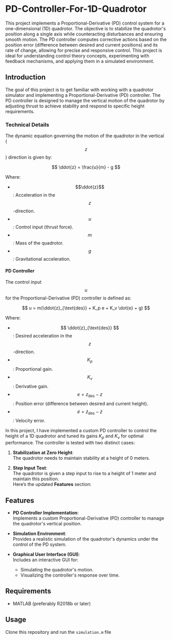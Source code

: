 # PD-Controller-For-1D-Quadrotor
This project implements a Proportional-Derivative (PD) control system for a one-dimensional (1D) quadrotor. The objective is to stabilize the quadrotor's position along a single axis while counteracting disturbances and ensuring smooth motion. The PD controller computes corrective actions based on the position error (difference between desired and current positions) and its rate of change, allowing for precise and responsive control. This project is ideal for understanding control theory concepts, experimenting with feedback mechanisms, and applying them in a simulated environment.

## Introduction  
The goal of this project is to get familiar with working with a quadrotor simulator and implementing a Proportional-Derivative (PD) controller. The PD controller is designed to manage the vertical motion of the quadrotor by adjusting thrust to achieve stability and respond to specific height requirements.  

### Technical Details  

The dynamic equation governing the motion of the quadrotor in the vertical ($$z$$) direction is given by:  

$$
\ddot{z} = \frac{u}{m} - g
$$  

Where:  
- $$\ddot{z}$$: Acceleration in the $$z$$-direction.  
- $$u$$: Control input (thrust force).  
- $$m$$: Mass of the quadrotor.  
- $$g$$: Gravitational acceleration.  

#### PD Controller  
The control input $$ u $$ for the Proportional-Derivative (PD) controller is defined as:  

$$
u = m(\ddot{z}_{\text{des}} + K_p e + K_v \dot{e} + g)
$$  

Where:  
- $$ \ddot{z}_{\text{des}} $$: Desired acceleration in the $$z$$-direction.  
- $$ K_p $$: Proportional gain.  
- $$ K_v $$: Derivative gain.  
- $$ e = z_{\text{des}} - z $$: Position error (difference between desired and current height).  
- $$ \dot{e} = \dot{z}_{\text{des}} - \dot{z} $$: Velocity error. 

In this project, I have implemented a custom PD controller to control the height of a 1D quadrotor and tuned its gains $K_p$ and $K_v$ for optimal performance. The controller is tested with two distinct cases:  

1. **Stabilization at Zero Height**:  
   The quadrotor needs to maintain stability at a height of 0 meters.  

2. **Step Input Test**:  
   The quadrotor is given a step input to rise to a height of 1 meter and maintain this position.  
Here’s the updated **Features** section:  

## Features  
- **PD Controller Implementation**:  
  Implements a custom Proportional-Derivative (PD) controller to manage the quadrotor's vertical position.  

- **Simulation Environment**:  
  Provides a realistic simulation of the quadrotor's dynamics under the control of the PD system.  

- **Graphical User Interface (GUI)**:  
  Includes an interactive GUI for:  
  - Simulating the quadrotor's motion.  
  - Visualizing the controller's response over time.

## Requirements
- MATLAB (preferably R2018b or later)

## Usage
Clone this repository and run the `simulation.m` file
